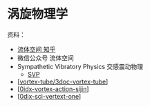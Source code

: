 # 涡旋物理学

资料：
- [流体空间 知乎](https://www.zhihu.com/people/fluid_space)
- 微信公众号 流体空间
- Sympathetic Vibratory Physics 交感震动物理
  - [SVP](www.svpwiki.com)
- [[vortex-tube/3doc-vortex-tube]]
- [[0idx-vortex-action-sijin]]
- [[0dix-sci-vertext-one]]


[//begin]: # "Autogenerated link references for markdown compatibility"
[vortex-tube/3doc-vortex-tube]: vortex-tube/3doc-vortex-tube.md "涡流管制冷"
[0idx-vortex-action-sijin]: vortex-action-sijin/0idx-vortex-action-sijin.md "司今 磁陀螺运动 专栏"
[0dix-sci-vertext-one]: vortex-one/0dix-sci-vertext-one.md "涡旋物理统一场"
[//end]: # "Autogenerated link references"